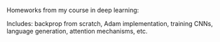 Homeworks from my course in deep learning:

Includes: backprop from scratch, Adam implementation, training CNNs, language generation, attention mechanisms, etc.
